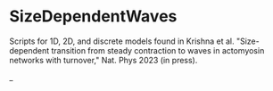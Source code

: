 # SizeDependentWaves
Scripts for 1D, 2D, and discrete models found in Krishna et al. "Size-dependent transition from steady contraction to waves in actomyosin networks with turnover," Nat. Phys 2023 (in press).

_

